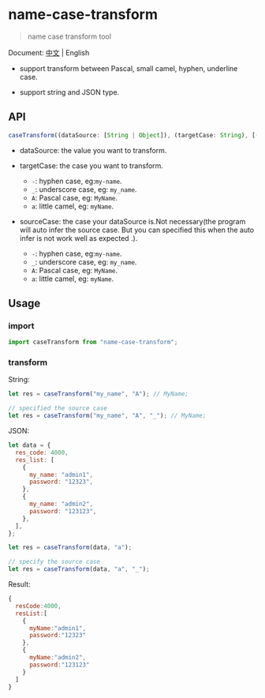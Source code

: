# name-case-transform

> name case transform tool

Document: [中文](./README.md) | English

- support transform between Pascal, small camel, hyphen, underline case.

- support string and JSON type.

## API

```js
caseTransform((dataSource: [String | Object]), (targetCase: String), [(sourceCase: String)]);
```

- dataSource: the value you want to transform.
- targetCase: the case you want to transform.

  - `-`: hyphen case, eg:`my-name`.
  - `_`: underscore case, eg: `my_name`.
  - `A`: Pascal case, eg: `MyName`.
  - `a`: little camel, eg: `myName`.

- sourceCase: the case your dataSource is.Not necessary(the program will auto infer the source case. But you can specified this when the auto infer is not work well as expected .).
  - `-`: hyphen case, eg:`my-name`.
  - `_`: underscore case, eg: `my_name`.
  - `A`: Pascal case, eg: `MyName`.
  - `a`: little camel, eg: `myName`.

## Usage

### import

```js
import caseTransform from "name-case-transform";
```

### transform

String:

```js
let res = caseTransform("my_name", "A"); // MyName;

// specified the source case
let res = caseTransform("my_name", "A", "_"); // MyName;
```

JSON:

```js
let data = {
  res_code: 4000,
  res_list: [
    {
      my_name: "admin1",
      password: "12323",
    },
    {
      my_name: "admin2",
      password: "123123",
    },
  ],
};

let res = caseTransform(data, "a");

// specify the source case
let res = caseTransform(data, "a", "_");
```

Result:

```js
{
  resCode:4000,
  resList:[
    {
      myName:"admin1",
      password:"12323"
    },
    {
      myName:"admin2",
      password:"123123"
    }
  ]
}
```
